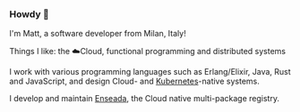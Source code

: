 ### Howdy 👋


I'm Matt, a software developer from Milan, Italy!

Things I like: the ☁️Cloud, functional programming and distributed systems

I work with various programming languages such as Erlang/Elixir, Java, Rust and JavaScript, and design Cloud- and [Kubernetes]-native systems.

I develop and maintain [Enseada], the Cloud native multi-package registry.

[Kubernetes]: https://kubernetes.io
[Enseada]: https://enseada.io
